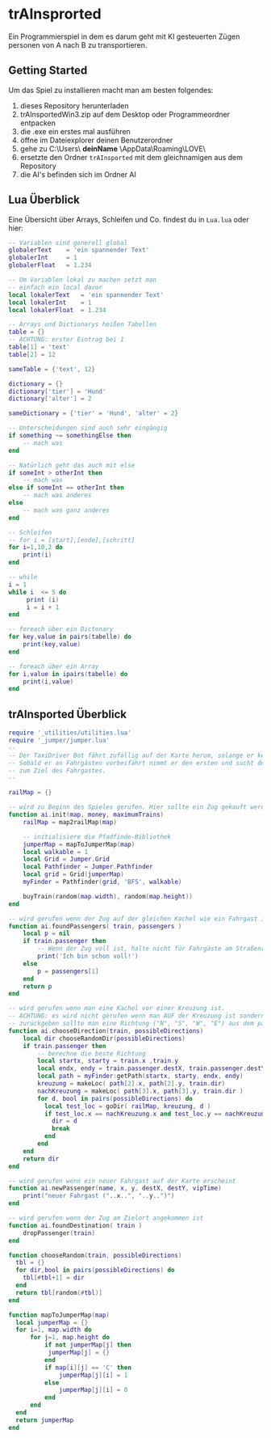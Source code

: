 # trAInsprorted
Ein Programmierspiel in dem es darum geht mit KI gesteuerten Zügen personen von A nach B zu transportieren.

## Getting Started
Um das Spiel zu installieren macht man am besten folgendes:

1. dieses Repository herunterladen
2. trAInsportedWin3.zip auf dem Desktop oder Programmeordner entpacken
3. die .exe ein erstes mal ausführen
4. öffne im Dateiexplorer deinen Benutzerordner
5. gehe zu C:\Users\ __deinName__ \AppData\Roaming\LOVE\
6. ersetzte den Ordner `trAInsported` mit dem gleichnamigen aus dem Repository
7. die AI's befinden sich im Ordner AI

## Lua Überblick
Eine Übersicht über Arrays, Schleifen und Co. findest du in `Lua.lua` oder hier:

```` lua
-- Variablen sind generell global
globalerText 	= 'ein spannender Text'
globalerInt 	= 1
globalerFloat 	= 1.234

-- Um Variablen lokal zu machen setzt man
-- einfach ein local davor
local lokalerText 	= 'ein spannender Text'
local lokalerInt 	= 1
local lokalerFloat 	= 1.234

-- Arrays und Dictionarys heißen Tabellen
table = {}
-- ACHTUNG: erster Eintrag bei 1
table[1] = 'text'
table[2] = 12

sameTable = {'text', 12}

dictionary = {}
dictionary['tier'] = 'Hund'
dictionary['alter'] = 2

sameDictionary = {'tier' = 'Hund', 'alter' = 2}

-- Unterscheidungen sind auch sehr eingängig
if something ~= somethingElse then
	-- mach was
end

-- Natürlich geht das auch mit else 
if someInt > otherInt then
	-- mach was
else if someInt == otherInt then
	-- mach was anderes
else
	-- mach was ganz anderes
end

-- Schleifen
-- for i = [start],[ende],[schritt]
for i=1,10,2 do
	print(i)
end

-- while
i = 1
while i  <= 5 do
	 print (i)
	 i = i + 1
end

-- foreach über ein Dictonary
for key,value in pairs(tabelle) do
	print(key,value)
end

-- foreach über ein Array
for i,value in ipairs(tabelle) do
	print(i,value)
end
````

## trAInsported Überblick
```` lua
require '_utilities/utilities.lua'
require '_jumper/jumper.lua'
--
-- Der TaxiDriver Bot fährt zufällig auf der Karte herum, solange er keinen Fahrgast hat.
-- Sobald er an Fahrgästen vorbeifährt nimmt er den ersten und sucht den kürzesten Pfad
-- zum Ziel des Fahrgastes. 
--

railMap = {}

-- wird zu Beginn des Spieles gerufen. Hier sollte ein Zug gekauft werden!
function ai.init(map, money, maximumTrains)
    railMap = map2railMap(map)

    -- initialisiere die Pfadfinde-Bibliothek
    jumperMap = mapToJumperMap(map)
    local walkable = 1
    local Grid = Jumper.Grid  
    local Pathfinder = Jumper.Pathfinder 
    local grid = Grid(jumperMap) 
    myFinder = Pathfinder(grid, 'BFS', walkable) 

    buyTrain(random(map.width), random(map.height))
end

-- wird gerufen wenn der Zug auf der gleichen Kachel wie ein Fahrgast ist
function ai.foundPassengers( train, passengers )
    local p = nil 
    if train.passenger then
        -- Wenn der Zug voll ist, halte nicht für Fahrgäste am Straßenrand
        print('Ich bin schon voll!')
    else
        p = passengers[1]
    end  
    return p
end

-- wird gerufen wenn man eine Kachel vor einer Kreuzung ist.
-- ACHTUNG: es wird nicht gerufen wenn man AUF der Kreuzung ist sondern DAVOR
-- zurückgeben sollte man eine Richtung ("N", "S", "W", "E") aus dem parameter possibleDirections
function ai.chooseDirection(train, possibleDirections)    
    local dir chooseRandomDir(possibleDirections) 
    if train.passenger then
        -- berechne die beste Richtung
        local startx, starty = train.x ,train.y
        local endx, endy = train.passenger.destX, train.passenger.destY
        local path = myFinder:getPath(startx, starty, endx, endy)
        kreuzung = makeLoc( path[2].x, path[2].y, train.dir)
        nachKreuzung = makeLoc( path[3].x, path[3].y, train.dir )
        for d, bool in pairs(possibleDirections) do
          local test_loc = goDir( railMap, kreuzung, d )
          if test_loc.x == nachKreuzung.x and test_loc.y == nachKreuzung.y then
            dir = d 
            break 
          end
        end
    end
    return dir
end

-- wird gerufen wenn ein neuer Fahrgast auf der Karte erscheint
function ai.newPassenger(name, x, y, destX, destY, vipTime)
    print("neuer Fahrgast ("..x..", "..y..")")
end

-- wird gerufen wenn der Zug am Zielort angekommen ist
function ai.foundDestination( train )
    dropPassenger(train)
end

function chooseRandom(train, possibleDirections)
  tbl = {}
  for dir,bool in pairs(possibleDirections) do
    tbl[#tbl+1] = dir
  end
  return tbl[random(#tbl)]
end 

function mapToJumperMap(map)
  local jumperMap = {}
  for i=1, map.width do
      for j=1, map.height do
          if not jumperMap[j] then
           jumperMap[j] = {}
          end
          if map[i][j] == 'C' then
              jumperMap[j][i] = 1
          else
              jumperMap[j][i] = 0
          end
      end
  end
  return jumperMap
end
````